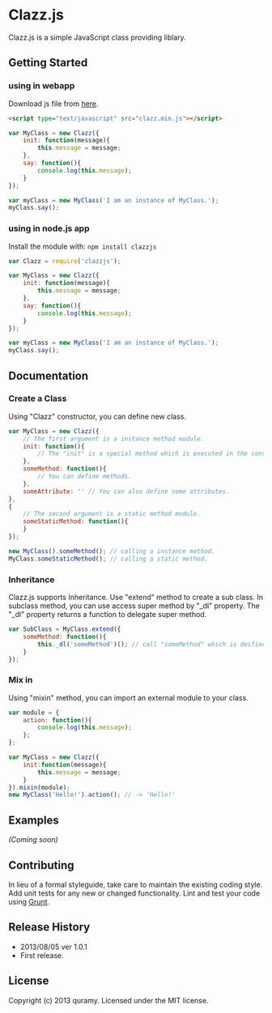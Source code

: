 # Clazz.js 

Clazz.js is a simple JavaScript class providing liblary.

## Getting Started
### using in webapp
Download js file from [here](https://raw.github.com/Quramy/clazzjs/master/clazz.min.js).
```html
<script type="text/javascript" src="clazz.min.js"></script>
```
```javascript
var MyClass = new Clazz({
	init: function(message){
		this.message = message;
	},
	say: function(){
		console.log(this.message);
	}
});

var myClass = new MyClass('I am an instance of MyClass.');
myClass.say();
```
### using in node.js app
Install the module with: `npm install clazzjs`

```javascript
var Clazz = require('clazzjs');

var MyClass = new Clazz({
	init: function(message){
		this.message = message;
	},
	say: function(){
		console.log(this.message);
	}
});

var myClass = new MyClass('I am an instance of MyClass.');
myClass.say();
```

## Documentation
### Create a Class
Using "Clazz" constructor, you can define new class.
```javascript
var MyClass = new Clazz({
	// The first argument is a instance method module.
	init: function(){
		// The "init" is a special method which is executed in the constructor.
	},
	someMethod: function(){
		// You can define methods.
	},
	someAttribute: '' // You can also define some attributes.
},
{
	// The second argument is a static method module.
	someStaticMethod: function(){
	}
});

new MyClass().someMethod(); // calling a instance method.
MyClass.someStaticMethod(); // calling a static method.
```
### Inheritance
Clazz.js supports Inheritance. Use "extend" method to create a sub class.
In subclass method, you can use access super method by "_dl" property.
The "_dl" property returns a function to delegate super method.
```javascript
var SubClass = MyClass.extend({
	someMethod: function(){
		this._dl('someMethod')(); // call "someMethod" which is deifined by the super class.
	}
});
```

### Mix in
Using "mixin" method, you can import an external module to your class.
```javascript
var module = {
	action: function(){
		console.log(this.message);
	};
};

var MyClass = new Clazz({
	init:function(message){
		this.message = message;
	}
}).mixin(module);
new MyClass('Hello!').action(); // -> 'Hello!'
```


## Examples
_(Coming soon)_

## Contributing
In lieu of a formal styleguide, take care to maintain the existing coding style. Add unit tests for any new or changed functionality. Lint and test your code using [Grunt](http://gruntjs.com/).

## Release History
* 2013/08/05 ver 1.0.1
 * First release.

## License
Copyright (c) 2013 quramy. Licensed under the MIT license.
